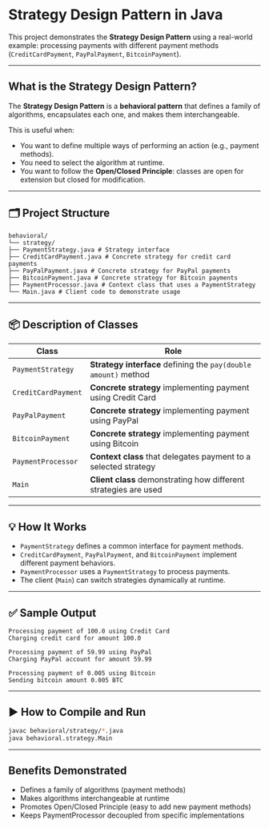 # Strategy Design Pattern in Java

This project demonstrates the **Strategy Design Pattern** using a real-world example: processing payments with different payment methods (`CreditCardPayment`, `PayPalPayment`, `BitcoinPayment`).

---

## What is the Strategy Design Pattern?

The **Strategy Design Pattern** is a **behavioral pattern** that defines a family of algorithms, encapsulates each one, and makes them interchangeable.  

This is useful when:  
- You want to define multiple ways of performing an action (e.g., payment methods).  
- You need to select the algorithm at runtime.  
- You want to follow the **Open/Closed Principle**: classes are open for extension but closed for modification.  

---

## 🗂️ Project Structure

```
behavioral/
└── strategy/
├── PaymentStrategy.java # Strategy interface
├── CreditCardPayment.java # Concrete strategy for credit card payments
├── PayPalPayment.java # Concrete strategy for PayPal payments
├── BitcoinPayment.java # Concrete strategy for Bitcoin payments
├── PaymentProcessor.java # Context class that uses a PaymentStrategy
└── Main.java # Client code to demonstrate usage
```
---

## 📦 Description of Classes

| Class               | Role                                                                 |
|---------------------|----------------------------------------------------------------------|
| `PaymentStrategy`   | **Strategy interface** defining the `pay(double amount)` method      |
| `CreditCardPayment` | **Concrete strategy** implementing payment using Credit Card         |
| `PayPalPayment`     | **Concrete strategy** implementing payment using PayPal              |
| `BitcoinPayment`    | **Concrete strategy** implementing payment using Bitcoin             |
| `PaymentProcessor`  | **Context class** that delegates payment to a selected strategy      |
| `Main`              | **Client class** demonstrating how different strategies are used     |

---

## 💡 How It Works

- `PaymentStrategy` defines a common interface for payment methods.  
- `CreditCardPayment`, `PayPalPayment`, and `BitcoinPayment` implement different payment behaviors.  
- `PaymentProcessor` uses a `PaymentStrategy` to process payments.  
- The client (`Main`) can switch strategies dynamically at runtime.  

---

## ✅ Sample Output

```
Processing payment of 100.0 using Credit Card
Charging credit card for amount 100.0

Processing payment of 59.99 using PayPal
Charging PayPal account for amount 59.99

Processing payment of 0.005 using Bitcoin
Sending bitcoin amount 0.005 BTC
```

---

## ▶️ How to Compile and Run

```bash
javac behavioral/strategy/*.java
java behavioral.strategy.Main
```

---

##  Benefits Demonstrated

- Defines a family of algorithms (payment methods)
- Makes algorithms interchangeable at runtime
- Promotes Open/Closed Principle (easy to add new payment methods)
- Keeps PaymentProcessor decoupled from specific implementations
